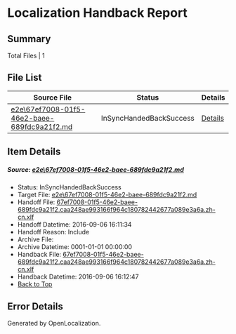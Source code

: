 # <a name='report-top'></a> Localization Handback Report

## Summary
 Total Files | 1

## File List
 Source File | Status | Details 
 ----------- | ------ | ------- 
 [e2e\67ef7008-01f5-46e2-baee-689fdc9a21f2.md](https://github.com/OpenLocalizationTestOrg/ol-test0/blob/d25524652934372704e616229b70bc989c69967f/e2e/67ef7008-01f5-46e2-baee-689fdc9a21f2.md) | InSyncHandedBackSuccess | [Details](#df86e60e4be5e61a8051a3c43eda25dc51aedc111)

## Item Details
##### <a name='df86e60e4be5e61a8051a3c43eda25dc51aedc111'></a> Source: [e2e\67ef7008-01f5-46e2-baee-689fdc9a21f2.md](https://github.com/OpenLocalizationTestOrg/ol-test0/blob/d25524652934372704e616229b70bc989c69967f/e2e/67ef7008-01f5-46e2-baee-689fdc9a21f2.md)
* Status: InSyncHandedBackSuccess
* Target File: [e2e\67ef7008-01f5-46e2-baee-689fdc9a21f2.md](https://github.com/OpenLocalizationTestOrg/ol-test0-zhcn/blob/1d34c7314a92fd0da0131239d74d254172d2dce5/e2e/67ef7008-01f5-46e2-baee-689fdc9a21f2.md)
* Handoff File: [67ef7008-01f5-46e2-baee-689fdc9a21f2.caa248ae993166f964c180782442677a089e3a6a.zh-cn.xlf](https://github.com/OpenLocalizationTestOrg/ol-test0-handoff/blob/c8be2f159da6e2b5a2c412898585ee10e82a9cf6/ol-handoff/OpenLocalizationTestOrg/ol-test0-zhcn/ci/ht/67ef7008-01f5-46e2-baee-689fdc9a21f2.caa248ae993166f964c180782442677a089e3a6a.zh-cn.xlf)
* Handoff Datetime: 2016-09-06 16:11:34
* Handoff Reason: Include
* Archive File: 
* Archive Datetime: 0001-01-01 00:00:00
* Handback File: [67ef7008-01f5-46e2-baee-689fdc9a21f2.caa248ae993166f964c180782442677a089e3a6a.zh-cn.xlf](https://github.com/OpenLocalizationTestOrg/ol-test0-handback/blob/facaffa3221ea10aea0742cf061f5bf99d8710d4/ol-handback/OpenLocalizationTestOrg/ol-test0-zhcn/ci/ht/67ef7008-01f5-46e2-baee-689fdc9a21f2.caa248ae993166f964c180782442677a089e3a6a.zh-cn.xlf)
* Handback Datetime: 2016-09-06 16:12:47
* [Back to Top](#report-top)


## Error Details

Generated by OpenLocalization.
